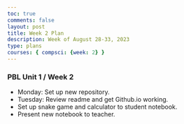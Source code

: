 ```yaml
---
toc: true
comments: false
layout: post
title: Week 2 Plan
description: Week of August 28-33, 2023
type: plans
courses: { compsci: {week: 2} }
---
```


### PBL Unit 1 / Week 2
- Monday: Set up new repository.
- Tuesday: Review readme and get Github.io working.
- Set up snake game and calculator to student notebook.
- Present new notebook to teacher.